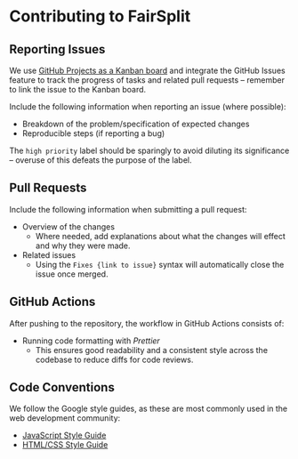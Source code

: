 # Contributing to FairSplit

## Reporting Issues

We use
[GitHub Projects as a Kanban board](https://github.com/IsaacCheng9/fairsplit/projects/1)
and integrate the GitHub Issues feature to track the progress of tasks and
related pull requests – remember to link the issue to the Kanban board.

Include the following information when reporting an issue (where possible):

- Breakdown of the problem/specification of expected changes
- Reproducible steps (if reporting a bug)

The `high priority` label should be sparingly to avoid diluting its
significance – overuse of this defeats the purpose of the label.

## Pull Requests

Include the following information when submitting a pull request:

- Overview of the changes
  - Where needed, add explanations about what the changes will effect and why
    they were made.
- Related issues
  - Using the `Fixes {link to issue}` syntax will automatically close the
    issue once merged.

## GitHub Actions

After pushing to the repository, the workflow in GitHub Actions consists of:

- Running code formatting with _Prettier_
  - This ensures good readability and a consistent style across the codebase to
    reduce diffs for code reviews.

## Code Conventions

We follow the Google style guides, as these are most commonly used in the web
development community:

- [JavaScript Style Guide](https://google.github.io/styleguide/jsguide.html)
- [HTML/CSS Style Guide](https://google.github.io/styleguide/htmlcssguide.html)
